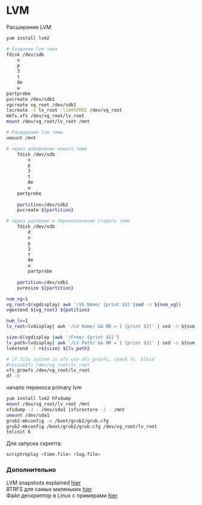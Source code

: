 # LVM

Расширение LVM
```sh
yum install lvm2

# Создание lvm тома
fdisk /dev/sdb 
	n
	p
	3
	t
	8e
	w
partprobe
pvcreate /dev/sdb1
vgcreate vg_root /dev/sdb1
lvcreate -n lv_root -l100%FREE /dev/vg_root
mkfs.xfs /dev/vg_root/lv_root 
mount /dev/vg_root/lv_root /mnt

# Расширение lvm тома
umount /mnt

# через добавление нового тома
	fdisk /dev/sdb 
		n
		p
		3
		t
		8e
		w
	partprobe 
	
	partition=/dev/sdb2
	pvcreate ${partition}

# через удаление и переназначение старого тома
	fdisk /dev/sdb 
		d
		n
		p
		3
		t
		8e
		w
		partprobe 
	
	partition=/dev/sdb1
	pvresize ${partition}

num_vg=1
vg_root=$(vgdisplay| awk '/VG Name/ {print $3}'|sed -n ${num_vg})
vgextend ${vg_root} ${patition}

num_lv=1
lv_root=lvdisplay| awk '/LV Name/ && NR = 1 {print $3}' | sed -n ${num_lv}p

size=$(vgdisplay |awk '/Free/ {print $5}')
lv_path=lvdisplay| awk '/LV Path/ && NR = 1 {print $3}' | sed -n ${num_lv}p
lvextend -l +${size} ${lv_path}

# if file system is xfs use xfs_growfs, check fs `blkid`
#resize2fs /dev/vg_root/lv_root 
xfs_growfs /dev/vg_root/lv_root 
df -h
```

начало переноса primary lvm

```sh
yum install lvm2 hfsdump
mount /dev/vg_root/lv_root /mnt
xfsdump -J - /dev/sda1 |xfsrestore -J - /mnt
umount /dev/sda1
grub2-mkconfig -o /boot/grub2/grub.cfg
grub2-mkconfig /boot/grub2/grub.cfg /dev/vg_root/lv_root
telinit 6
```

Для запуска  скрипта:

```sh
scriptreplay <time.file> <log.file>  
```

### Дополнительно
LVM snapshots explained [hier](https://www.it610.com/article/2406845.htm)  
BTRFS для самых маленьких [hier](https://habr.com/ru/company/veeam/blog/458250/)    
Файл дескриптор в Linux с примерами [hier](https://habr.com/ru/post/471038/)    
